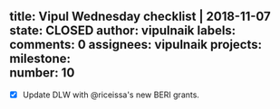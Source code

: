 title:	Vipul Wednesday checklist | 2018-11-07
state:	CLOSED
author:	vipulnaik
labels:	
comments:	0
assignees:	vipulnaik
projects:	
milestone:	
number:	10
--
- [x] Update DLW with @riceissa's new BERI grants.
